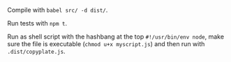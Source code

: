 Compile with `babel src/ -d dist/`.

Run tests with `npm t`.

Run as shell script with the hashbang at the top `#!/usr/bin/env node`, make sure the file is executable (`chmod u+x myscript.js`) and then run with `.dist/copyplate.js`.